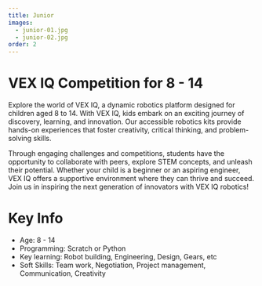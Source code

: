 ```yaml
---
title: Junior
images:
  - junior-01.jpg
  - junior-02.jpg
order: 2
---
```




# VEX IQ Competition for 8 - 14

Explore the world of VEX IQ, a dynamic robotics platform designed for children aged 8 to 14. With VEX IQ, kids embark on an exciting journey of discovery, learning, and innovation. Our accessible robotics kits provide hands-on experiences that foster creativity, critical thinking, and problem-solving skills.

Through engaging challenges and competitions, students have the opportunity to collaborate with peers, explore STEM concepts, and unleash their potential. Whether your child is a beginner or an aspiring engineer, VEX IQ offers a supportive environment where they can thrive and succeed. Join us in inspiring the next generation of innovators with VEX IQ robotics!


# Key Info

- Age: 8 - 14
- Programming: Scratch or Python
- Key learning: Robot building, Engineering, Design, Gears, etc
- Soft Skills: Team work, Negotiation, Project management, Communication, Creativity


